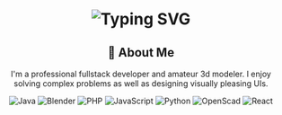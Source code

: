 <html>
<div align="center">
    <h1>
        <img src="https://readme-typing-svg.herokuapp.com?font=Jetbrains+mono&size=40&duration=3000&color=33FF33&center=true&vCenter=true&width=435&lines=Hey..+I'm+Rtful;This+is..;..my+Github..;" alt="Typing SVG"/>
    </h1>
</div>
<div align="center">
    <h2>🚀 About Me</h2>
    <p>I'm a professional fullstack developer and amateur 3d modeler. I enjoy solving complex problems as well as designing visually pleasing UIs.</p>
    <img src="https://img.shields.io/badge/Java-007396?style=for-the-badge&logo=java_sdk&logoColor=white" alt="Java" />
    <img src="https://img.shields.io/badge/Blender-000000?style=for-the-badge&logo=blender&logoColor=white" alt="Blender" />
    <img src="https://img.shields.io/badge/PHP-4f5c93?style=for-the-badge&logo=php&logoColor=white" alt="PHP" />
    <img src="https://img.shields.io/badge/javascript-f7df1e?style=for-the-badge&logo=javascript&logoColor=black" alt="JavaScript" />
    <img src="https://img.shields.io/badge/python-366d9c?style=for-the-badge&logo=python&logoColor=ffcd3f" alt="Python" />    
    <img src="https://img.shields.io/badge/openscad-white?style=for-the-badge&logo=openscad&logoColor=f6ce2e" alt="OpenScad" />
    <img src="https://img.shields.io/badge/react-white?style=for-the-badge&logo=react&logoColor=0dcefb" alt="React" />

</div>
</html>
